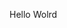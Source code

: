 Hello Wolrd






























































































































































































































































































































































































































































































































































































































































































































































































































































































































































































































































































































































































































































































































































































































































































































































































































































































































































































































































































































































